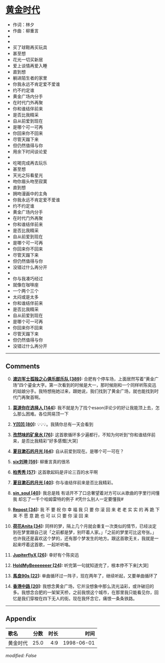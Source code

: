 # [黄金时代](https://music.163.com/song?id=26075146)

* 作词：林夕
* 作曲：柳重言
*
*
* 买了球鞋再买玩具
* 甚至想
* 花光一切买新居
* 爱上谈情再爱入睡
* 直到想
* 躺进陌生者的家里
* 你我永远不肯定爱不爱谁
* 约不约定谁
* 黄金广场内分手
* 在时代门外再聚
* 你和谁结伴前来
* 是否比我精采
* 自从前爱到现在
* 是哪个可一可再
* 你回来你不回来
* 尽管天蹋下来
* 但仍然值得与你
* 用余下时间谈论爱
* 
* 吃喝完成再去玩乐
* 甚至想
* 天光之际看星光
* 吻你眉头吻至寂寞
* 直到想
* 拥吻漫画中的主角
* 你我永远不肯定爱不爱谁
* 约不约定谁
* 黄金广场内分手
* 在时代门外再聚
* 你和谁结伴前来
* 是否比我精采
* 自从前爱到现在
* 是哪个可一可再
* 你回来你不回来
* 尽管天蹋下来
* 但仍然值得与你
* 没错过什么再分开
* 
* 你与我凑巧经过
* 就像在咖啡座
* 一个两个三个
* 太闷或是太多
* 你和谁结伴前来
* 是否比我精采
* 自从前爱到现在
* 是哪个可一可再
* 你回来你不回来
* 尽管天蹋下来
* 但仍然值得与你
* 没错过什么再分开


---

## Comments
0. **[渡边军士孤独之心俱乐部乐队 \[389\]](https://music.163.com/#/user/home?id=6836245):** 合肥有个停车场，上面居然写着“黄金广场”四个鎏金大字。第一次看到的时候是大一，那时候刚和一个同样听陈奕迅的姑娘分手。我特想拖她过来，跟她说，我们找到了黄金广场，就也能找到时代门再聚首啊。

1. **[莫道你在选择人 \[144\]](https://music.163.com/#/user/home?id=3236043):** 我不就是为了找个esaon评论少的好让我能顶上去，怎么那么困难。各位网易顶一下

2. **[Y凹凹 \[80\]](https://music.163.com/#/user/home?id=31074876):** 💡💡💡。我猜你总有一天会看到

3. **[孜然味的矿泉水 \[76\]](https://music.163.com/#/user/home?id=81324938):** 这首歌循环多少遍都行，不知为何听到“你和谁结伴前来，是否比我精彩”好多感慨[大哭]

4. **[夏目漱石的月光 \[64\]](https://music.163.com/#/user/home?id=56465328):** 自从前爱到现在。是哪个可一可在？

5. **[six刘珅 \[59\]](https://music.163.com/#/user/home?id=31976978):** 柳重言真的很吊

6. **[柏秀秀 \[57\]](https://music.163.com/#/user/home?id=3100189):** 这首歌起码是评论三百的水平啊

7. **[夏目漱石的月光 \[40\]](https://music.163.com/#/user/home?id=56465328):** 你与谁结伴前来是否比我精彩。

8. **[sin_soul \[40\]](https://music.163.com/#/user/home?id=50100773):** 我总是贱  有话开不了口总奢望着对方可以从歌曲的字里行间懂我 却忘了一千个哈姆雷特的例子 #凭什么别人一定要懂我#

9. **[Repost \[34\]](https://music.163.com/#/user/home?id=12341082):**   我 不 要 祝 你 幸 福 我 只 要 你 滚 回 来 老 老 实 实 的 再 跪 下 来 不 愿 意 跪 也 可 以 只 要 你 滚 回 来 

10. **[荷花Anita \[34\]](https://music.163.com/#/user/home?id=47157969):** 同样的梦，隔上几个月就会重复一次类似的情节，已经淡定到在梦里跟自己说「之前都是梦，别吓着人家。」「之前的梦里可比这夸张。」也许我还是喜欢这个梦的，还有那个梦发生的地方。跟这首歌无关，我就是一起来哼着这首歌，一起听听咯。

11. **[JupiterflyX \[26\]](https://music.163.com/#/user/home?id=66451489):** 幸好有个陈奕迅

12. **[HoldMyBeeeeeeer \[24\]](https://music.163.com/#/user/home?id=83221058):** 听完第一句就知道完了，根本停不下来[大哭]

13. **[馬良90s \[22\]](https://music.163.com/#/user/home?id=20406435):** 单曲循环过一阵子，现在两年了，继续听起，又要单曲循环了

14. **[香港中路 \[20\]](https://music.163.com/#/user/home?id=42014265):** 我想念黄金广场，它并没想象中那么流光溢彩，或许破旧的多。我想念合肥的一架架天桥，之前我恨这个城市，在那里我只能看见你，回忆是我们穿梭在四下无人的街。现在我怀念它，痛恨一条条铁路。



---

## Appendix

|歌名|分数|时长|时间|
|:---|:---:|---:|---:|
|黄金时代|25.0|4:9|1998-06-01

*modified: False*